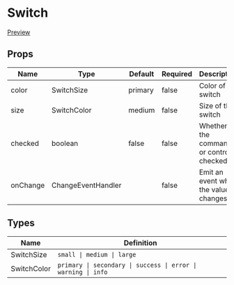 # Switch

[Preview](https://react-ts-template.adrianlopez.site/docs/switch)

## Props

| Name     | Type               | Default | Required | Description                               |
| -------- | ------------------ | ------- | -------- | ----------------------------------------- |
| color    | SwitchSize         | primary | false    | Color of the switch                       |
| size     | SwitchColor        | medium  | false    | Size of the switch                        |
| checked  | boolean            | false   | false    | Whether the command or control is checked |
| onChange | ChangeEventHandler |         | false    | Emit an event when the value changes      |

## Types

| Name        | Definition                                                    |
| ----------- | ------------------------------------------------------------- |
| SwitchSize  | `small \| medium \| large`                                    |
| SwitchColor | `primary \| secondary \| success \| error \| warning \| info` |
